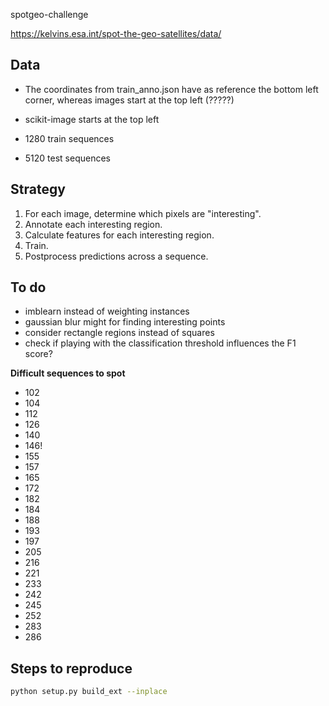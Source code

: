 spotgeo-challenge


https://kelvins.esa.int/spot-the-geo-satellites/data/

## Data

- The coordinates from train_anno.json have as reference the bottom left corner, whereas images start at the top left (?????)
- scikit-image starts at the top left

- 1280 train sequences
- 5120 test sequences

## Strategy

1. For each image, determine which pixels are "interesting".
2. Annotate each interesting region.
3. Calculate features for each interesting region.
4. Train.
5. Postprocess predictions across a sequence.

## To do

- imblearn instead of weighting instances
- gaussian blur might for finding interesting points
- consider rectangle regions instead of squares
- check if playing with the classification threshold influences the F1 score?

**Difficult sequences to spot**

- 102
- 104
- 112
- 126
- 140
- 146!
- 155
- 157
- 165
- 172
- 182
- 184
- 188
- 193
- 197
- 205
- 216
- 221
- 233
- 242
- 245
- 252
- 283
- 286

## Steps to reproduce

```sh
python setup.py build_ext --inplace
```
